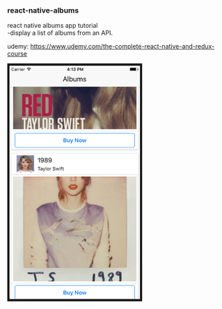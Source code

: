 ### react-native-albums
react native albums app tutorial  
-display a list of albums from an API.

udemy:
https://www.udemy.com/the-complete-react-native-and-redux-course

<img src="./readmeAssets/RNAlbums-main.png" alt="RNAlbums-main" border="5" width="300">
